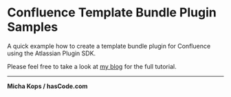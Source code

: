 # Confluence Template Bundle Plugin Samples #

A quick example how to create a template bundle plugin for Confluence using the Atlassian Plugin SDK.

Please feel free to take a look at [my blog] for the full tutorial.

---

**Micha Kops / hasCode.com**

   [my blog]:http://www.hascode.com/2010/07/how-to-create-a-template-bundle-plugin-in-confluence/
